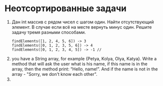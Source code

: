 # Неотсортированные задачи

1. Дан int массив с рядом чисел с шагом один. Найти отсутствующий элемент. В случае если всё на месте вернуть минус один. Решите задачу тремя разными способами.
    ```
    findElements([1, 2, 4, 5, 6]) -> 3
    findElements([0, 1, 2, 3, 5, 6]) -> 4
    findElements([0, 1, 2, 3, 4, 5]) -> -1 // 
    ```
2. you have a String array, for example {Petya, Kolya, Olya, Katya}. Write a method that will ask the user what is his name, if this name is in the array, then the method print: “Hello, name!”. And if the name is not in the array - "Sorry, we don't know each other".
3. 